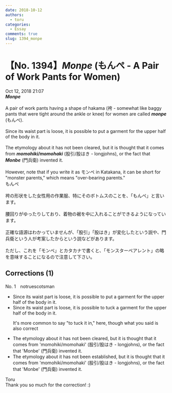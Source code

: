 ```yaml
---
date: 2018-10-12
authors:
  - toru
categories:
  - Essay
comments: true
slug: 1394_monpe
---
```


# 【No. 1394】<strong><em>Monpe</strong></em> (もんぺ - A Pair of Work Pants for Women)
<div class="date">Oct 12, 2018 21:07</div>
<div id="post"><div id="body_show_ori">
<strong><em>Monpe</strong></em><br/><br/>A pair of work pants having a shape of hakama (袴 - somewhat like baggy pants that were tight around the ankle or knee) for women are called <strong><em>monpe</em></strong> (もんぺ).<br/><br/>Since its waist part is loose, it is possible to put a garment for the upper half of the body in it.<br/><br/>The etymology about it has not been cleared, but it is thought that it comes from <strong><em>momohiki/momohaki</em></strong> (股引/股はき - longjohns), or the fact that <strong><em>Monbe</em></strong> (門兵衛) invented it.<br/><br/>However, note that if you write it as モンペ in Katakana, it can be short for "monster parents," which means "over-bearing parents."
</div></div>

<!-- more -->

<div id="post_ja"><div id="body_show_mo">
もんぺ<br/><br/>袴の形状をした女性用の作業服、特にそのボトムスのことを、「もんぺ」と言います。<br/><br/>腰回りがゆったりしており、着物の裾を中に入れることができるようになっています。<br/><br/>正確な語源はわかっていませんが、「股引」「股はき」が変化したという説や、門兵衛という人が考案したからという説などがあります。<br/><br/>ただし、これを「モンペ」とカタカナで書くと、「モンスターペアレント」の略を意味することになるので注意して下さい。
</div></div>

## Corrections (1)
<div id="block"><div class="first_name"> No. 1　<span class="just_name">notruescotsman</span></div><div id="block2">
<ul class="correction_field">
<li class="incorrect">Since its waist part is loose, it is possible to put a garment for the upper half of the body in it.</li>
<li class="corrected correct">
Since its waist part is loose, it is possible to <span class="f_blue">tuck</span> a garment for the upper half of the body in it.
<p class="correction_comment">It's more common to say "to tuck it in," here, though what you said is also correct</p>
</li>
</ul>
<ul class="correction_field">
<li class="incorrect">The etymology about it has not been cleared, but it is thought that it comes from 'momohiki/momohaki' (股引/股はき - longjohns), or the fact that 'Monbe' (門兵衛) invented it.</li>
<li class="corrected correct">
The etymology about it has not been <span class="f_blue">established</span>, but it is thought that it comes from 'momohiki/momohaki' (股引/股はき - longjohns), or the fact that 'Monbe' (門兵衛) invented it.
</li>
</ul>
</div><div class="name"><span class="just_name">Toru</span><br>
Thank you so much for the correction! :)
</div>
</div>
